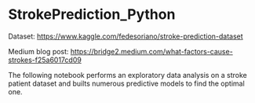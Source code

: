 # StrokePrediction_Python

Dataset: https://www.kaggle.com/fedesoriano/stroke-prediction-dataset

Medium blog post: https://bridge2.medium.com/what-factors-cause-strokes-f25a6017cd09

The following notebook performs an exploratory data analysis on a stroke patient dataset and builts numerous predictive models to find the optimal one. 

